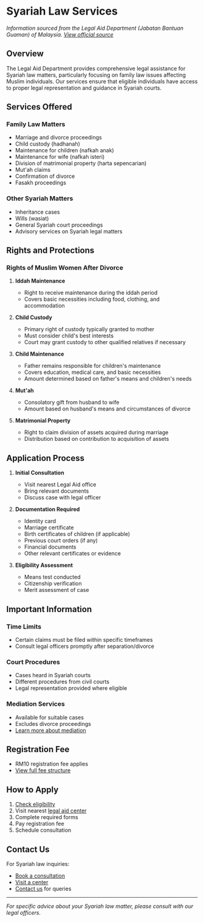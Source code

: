# Syariah Law Services

*Information sourced from the Legal Aid Department (Jabatan Bantuan Guaman) of Malaysia. [View official source](https://www.jbg.gov.my/index.php/en/faq/syariah)*

## Overview

The Legal Aid Department provides comprehensive legal assistance for Syariah law matters, particularly focusing on family law issues affecting Muslim individuals. Our services ensure that eligible individuals have access to proper legal representation and guidance in Syariah courts.

## Services Offered

### Family Law Matters
- Marriage and divorce proceedings
- Child custody (hadhanah)
- Maintenance for children (nafkah anak)
- Maintenance for wife (nafkah isteri)
- Division of matrimonial property (harta sepencarian)
- Mut'ah claims
- Confirmation of divorce
- Fasakh proceedings

### Other Syariah Matters
- Inheritance cases
- Wills (wasiat)
- General Syariah court proceedings
- Advisory services on Syariah legal matters

## Rights and Protections

### Rights of Muslim Women After Divorce
1. **Iddah Maintenance**
   - Right to receive maintenance during the iddah period
   - Covers basic necessities including food, clothing, and accommodation

2. **Child Custody**
   - Primary right of custody typically granted to mother
   - Must consider child's best interests
   - Court may grant custody to other qualified relatives if necessary

3. **Child Maintenance**
   - Father remains responsible for children's maintenance
   - Covers education, medical care, and basic necessities
   - Amount determined based on father's means and children's needs

4. **Mut'ah**
   - Consolatory gift from husband to wife
   - Amount based on husband's means and circumstances of divorce

5. **Matrimonial Property**
   - Right to claim division of assets acquired during marriage
   - Distribution based on contribution to acquisition of assets

## Application Process

1. **Initial Consultation**
   - Visit nearest Legal Aid office
   - Bring relevant documents
   - Discuss case with legal officer

2. **Documentation Required**
   - Identity card
   - Marriage certificate
   - Birth certificates of children (if applicable)
   - Previous court orders (if any)
   - Financial documents
   - Other relevant certificates or evidence

3. **Eligibility Assessment**
   - Means test conducted
   - Citizenship verification
   - Merit assessment of case

## Important Information

### Time Limits
- Certain claims must be filed within specific timeframes
- Consult legal officers promptly after separation/divorce

### Court Procedures
- Cases heard in Syariah courts
- Different procedures from civil courts
- Legal representation provided where eligible

### Mediation Services
- Available for suitable cases
- Excludes divorce proceedings
- [Learn more about mediation](/legal-aid-services/mediation-services)

## Registration Fee

- RM10 registration fee applies
- [View full fee structure](/legal-aid-services/fee-structure)

## How to Apply

1. [Check eligibility](/legal-aid-services/eligibility)
2. Visit nearest [legal aid center](/legal-aid-services/centers)
3. Complete required forms
4. Pay registration fee
5. Schedule consultation

## Contact Us

For Syariah law inquiries:
- [Book a consultation](/services/consultation)
- [Visit a center](/legal-aid-services/centers)
- [Contact us](/contact) for queries

---

*For specific advice about your Syariah law matter, please consult with our legal officers.*